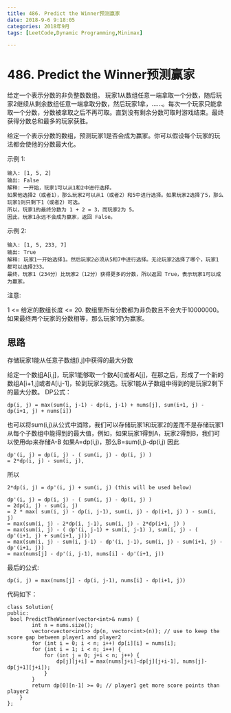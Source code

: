 ```yaml
---
title: 486. Predict the Winner预测赢家
date: 2018-9-6 9:18:05 
categories: 2018年9月
tags: [LeetCode,Dynamic Programming,Minimax]

---
```

# 486. Predict the Winner预测赢家


给定一个表示分数的非负整数数组。 玩家1从数组任意一端拿取一个分数，随后玩家2继续从剩余数组任意一端拿取分数，然后玩家1拿，……。每次一个玩家只能拿取一个分数，分数被拿取之后不再可取。直到没有剩余分数可取时游戏结束。最终获得分数总和最多的玩家获胜。

<!-- more -->


给定一个表示分数的数组，预测玩家1是否会成为赢家。你可以假设每个玩家的玩法都会使他的分数最大化。

示例 1:

	输入: [1, 5, 2]
	输出: False
	解释: 一开始，玩家1可以从1和2中进行选择。
	如果他选择2（或者1），那么玩家2可以从1（或者2）和5中进行选择。如果玩家2选择了5，那么玩家1则只剩下1（或者2）可选。
	所以，玩家1的最终分数为 1 + 2 = 3，而玩家2为 5。
	因此，玩家1永远不会成为赢家，返回 False。
示例 2:
	
	输入: [1, 5, 233, 7]
	输出: True
	解释: 玩家1一开始选择1。然后玩家2必须从5和7中进行选择。无论玩家2选择了哪个，玩家1都可以选择233。
	最终，玩家1（234分）比玩家2（12分）获得更多的分数，所以返回 True，表示玩家1可以成为赢家。
注意:

1 <= 给定的数组长度 <= 20.
数组里所有分数都为非负数且不会大于10000000。
如果最终两个玩家的分数相等，那么玩家1仍为赢家。

## 思路

存储玩家1能从任意子数组[i,j]中获得的最大分数

给定一个数组A[i,j]，玩家1能够取一个数A[i]或者A[j]，在那之后，形成了一个新的数组A[i+1,j]或者A[i,j-1]，轮到玩家2挑选。玩家1能从子数组中得到的是玩家2剩下的最大分数。
DP公式：

	dp(i, j) = max(sum(i, j-1) - dp(i, j-1) + nums[j], sum(i+1, j) - dp(i+1, j) + nums[i])

也可以将sum(i,j)从公式中消除，我们可以存储玩家1和玩家2的差而不是存储玩家1从每个子数组中能得到的最大值，例如，如果玩家1得到A，玩家2得到B，我们可以使用dp来存储A-B
如果A=dp(i,j)，那么B=sum(i,j)-dp(i,j)
因此
	
	dp'(i, j) = dp(i, j) - ( sum(i, j) - dp(i, j) ) 
	= 2*dp(i, j) - sum(i, j), 

所以

	2*dp(i, j) = dp'(i, j) + sum(i, j) (this will be used below)

	dp'(i, j) = dp(i, j) - ( sum(i, j) - dp(i, j) ) 
	= 2dp(i, j) - sum(i, j)
	= 2 * max( sum(i, j) - dp(i, j-1), sum(i, j) - dp(i+1, j) ) - sum(i, j)
	= max(sum(i, j) - 2*dp(i, j-1), sum(i, j) - 2*dp(i+1, j) )
	= max(sum(i, j) - ( dp'(i, j-1) + sum(i, j-1) ), sum(i, j) - ( dp'(i+1, j) + sum(i+1, j)))
	= max(sum(i, j) - sum(i, j-1) - dp'(i, j-1), sum(i, j) - sum(i+1, j) - dp'(i+1, j))
	= max(nums[j] - dp'(i, j-1), nums[i] - dp'(i+1, j))

最后的公式: 

	dp(i, j) = max(nums[j] - dp(i, j-1), nums[i] - dp(i+1, j))

代码如下：

	class Solution{
	public:
	 bool PredictTheWinner(vector<int>& nums) {
	        int n = nums.size();
	        vector<vector<int>> dp(n, vector<int>(n)); // use to keep the score gap between player1 and player2
	        for (int i = 0; i < n; i++) dp[i][i] = nums[i];
	        for (int i = 1; i < n; i++) {
	            for (int j = 0; j+i < n; j++) {
	                dp[j][j+i] = max(nums[j+i]-dp[j][j+i-1], nums[j]-dp[j+1][j+i]);
	            }
	        }
	        return dp[0][n-1] >= 0; // player1 get more score points than player2
	    }
	};